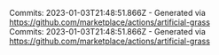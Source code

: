 Commits: 2023-01-03T21:48:51.866Z - Generated via https://github.com/marketplace/actions/artificial-grass
<br>
Commits: 2023-01-03T21:48:51.866Z - Generated via https://github.com/marketplace/actions/artificial-grass
<br>
